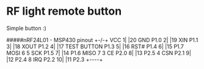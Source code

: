 # RF light remote button
Simple button :)

#####nRF24L01 - MSP430 pinout
                  +-\/-+
           VCC   1|    |20  GND
           P1.0  2|    |19  XIN
           P1.1  3|    |18  XOUT
           P1.2  4|    |17  TEST
    BUTTON P1.3  5|    |16  RST#
           P1.4  6|    |15  P1.7 MOSI  6
    5  SCK P1.5  7|    |14  P1.6 MISO  7
    3   CE P2.0  8|    |13  P2.5
    4  CSN P2.1  9|    |12  P2.4
    8  IRQ P2.2 10|    |11  P2.3
                  +----+
